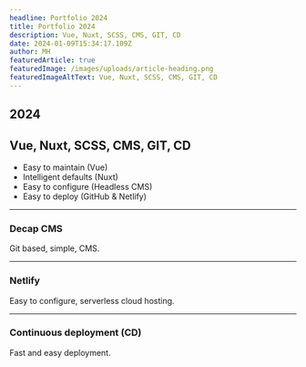 ```yaml
---
headline: Portfolio 2024
title: Portfolio 2024
description: Vue, Nuxt, SCSS, CMS, GIT, CD
date: 2024-01-09T15:34:17.109Z
author: MH
featuredArticle: true
featuredImage: /images/uploads/article-heading.png
featuredImageAltText: Vue, Nuxt, SCSS, CMS, GIT, CD
---
```


## 2024

## Vue, Nuxt, SCSS, CMS, GIT, CD

- Easy to maintain (Vue)
- Intelligent defaults (Nuxt)
- Easy to configure (Headless CMS)
- Easy to deploy (GitHub & Netlify)

---

### Decap CMS

Git based, simple, CMS.

---

### Netlify

Easy to configure, serverless cloud hosting.

---

### Continuous deployment (CD)

Fast and easy deployment.

